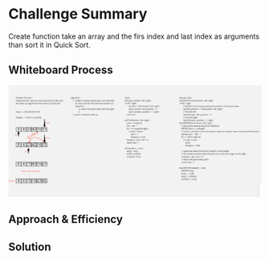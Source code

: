 # Challenge Summary
<!-- Description of the challenge -->
Create function take an array and the firs index and last index as arguments than sort it in Quick Sort.
## Whiteboard Process
<!-- Embedded whiteboard image -->
![](img/challenge-28.png)
## Approach & Efficiency
<!-- What approach did you take? Why? What is the Big O space/time for this approach? -->

## Solution
<!-- Show how to run your code, and examples of it in action -->

